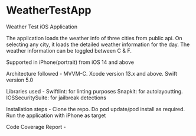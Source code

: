 # WeatherTestApp

Weather Test iOS Application

The application loads the weather info of three cities from public api.
On selecting any city, it loads the detailed weather information for the day.
The weather information can be toggled between C & F.

Supported in iPhone(portrait) from iOS 14 and above

Architecture followed - MVVM-C.
Xcode version 13.x and above.
Swift version 5.0

Libraries used -
Swiftlint: for linting purposes
Snapkit: for autolayoutting.
IOSSecuritySuite: for jailbreak detections

Installation steps -
Clone the repo.
Do pod update/pod install as required.
Run the application with iPhone as target

Code Coverage Report -
